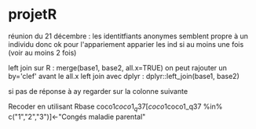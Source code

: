 # projetR
réunion du 21 décembre :
les identitfiants anonymes semblent propre à un individu donc ok pour l'appariement
apparier les ind si au moins une fois (voir au moins 2 fois)

left join sur R : merge(base1, base2, all.x=TRUE) on peut rajouter un by='clef' avant le all.x
left join avec dplyr : dplyr::left_join(base1, base2)

si pas de réponse à ay regarder sur la colonne suivante

Recoder en utilisant Rbase coco1$coco1_q37[coco1$coco1_q37 %in% c("1","2","3")]<-"Congés maladie parental"
